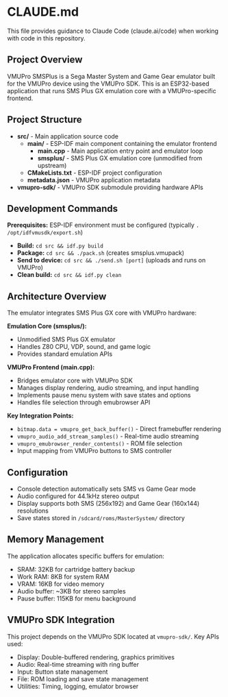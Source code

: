 # CLAUDE.md

This file provides guidance to Claude Code (claude.ai/code) when working with code in this repository.

## Project Overview
VMUPro SMSPlus is a Sega Master System and Game Gear emulator built for the VMUPro device using the VMUPro SDK. This is an ESP32-based application that runs SMS Plus GX emulation core with a VMUPro-specific frontend.

## Project Structure
- **src/** - Main application source code
  - **main/** - ESP-IDF main component containing the emulator frontend
    - **main.cpp** - Main application entry point and emulator loop
    - **smsplus/** - SMS Plus GX emulation core (unmodified from upstream)
  - **CMakeLists.txt** - ESP-IDF project configuration
  - **metadata.json** - VMUPro application metadata
- **vmupro-sdk/** - VMUPro SDK submodule providing hardware APIs

## Development Commands
**Prerequisites:** ESP-IDF environment must be configured (typically `. /opt/idfvmusdk/export.sh`)

- **Build:** `cd src && idf.py build`
- **Package:** `cd src && ./pack.sh` (creates smsplus.vmupack)
- **Send to device:** `cd src && ./send.sh [port]` (uploads and runs on VMUPro)
- **Clean build:** `cd src && idf.py clean`

## Architecture Overview
The emulator integrates SMS Plus GX core with VMUPro hardware:

**Emulation Core (smsplus/):**
- Unmodified SMS Plus GX emulator
- Handles Z80 CPU, VDP, sound, and game logic
- Provides standard emulation APIs

**VMUPro Frontend (main.cpp):**
- Bridges emulator core with VMUPro SDK
- Manages display rendering, audio streaming, and input handling
- Implements pause menu system with save states and options
- Handles file selection through emubrowser API

**Key Integration Points:**
- `bitmap.data = vmupro_get_back_buffer()` - Direct framebuffer rendering
- `vmupro_audio_add_stream_samples()` - Real-time audio streaming
- `vmupro_emubrowser_render_contents()` - ROM file selection
- Input mapping from VMUPro buttons to SMS controller

## Configuration
- Console detection automatically sets SMS vs Game Gear mode
- Audio configured for 44.1kHz stereo output
- Display supports both SMS (256x192) and Game Gear (160x144) resolutions
- Save states stored in `/sdcard/roms/MasterSystem/` directory

## Memory Management
The application allocates specific buffers for emulation:
- SRAM: 32KB for cartridge battery backup
- Work RAM: 8KB for system RAM
- VRAM: 16KB for video memory
- Audio buffer: ~3KB for stereo samples
- Pause buffer: 115KB for menu background

## VMUPro SDK Integration
This project depends on the VMUPro SDK located at `vmupro-sdk/`. Key APIs used:
- Display: Double-buffered rendering, graphics primitives
- Audio: Real-time streaming with ring buffer
- Input: Button state management
- File: ROM loading and save state management
- Utilities: Timing, logging, emulator browser